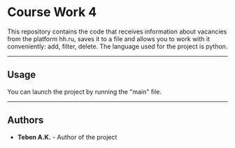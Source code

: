 # Course Work 4
This repository contains the code that receives information about vacancies from the platform hh.ru,
saves it to a file and allows you to work with it conveniently: add, filter, delete.
The language used for the project is python.
***

## Usage

You can launch the project by running the "main" file.
***

## Authors

- **Teben A.K.** - Author of the project
